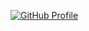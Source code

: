 [![GitHub Profile](http://f0817730.xsph.ru/image.svg)](https://dominant-firmly-treefrog.ngrok-free.app/)
<!--
https://github.com/rzashakeri/beautify-github-profile
-->
